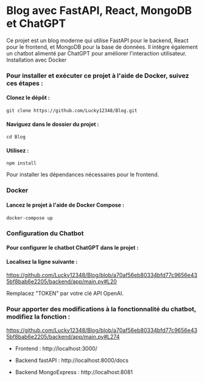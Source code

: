 # Blog avec FastAPI, React, MongoDB et ChatGPT

Ce projet est un blog moderne qui utilise FastAPI pour le backend, React pour le frontend, et MongoDB pour la base de données. Il intègre également un chatbot alimenté par ChatGPT pour améliorer l'interaction utilisateur.
Installation avec Docker

### Pour installer et exécuter ce projet à l'aide de Docker, suivez ces étapes :

#### Clonez le dépôt :


	git clone https://github.com/Lucky12348/Blog.git

#### Naviguez dans le dossier du projet :


	cd Blog

#### Utilisez :
	
 	npm install 

Pour installer les dépendances nécessaires pour le frontend.

### Docker

#### Lancez le projet à l'aide de Docker Compose :

    docker-compose up

### Configuration du Chatbot

#### Pour configurer le chatbot ChatGPT dans le projet :

#### Localisez la ligne suivante :
https://github.com/Lucky12348/Blog/blob/a70af56eb80334bfd77c9656e435bf8bab6e2205/backend/app/main.py#L20

Remplacez "TOKEN" par votre clé API OpenAI.

### Pour apporter des modifications à la fonctionnalité du chatbot, modifiez la fonction :
https://github.com/Lucky12348/Blog/blob/a70af56eb80334bfd77c9656e435bf8bab6e2205/backend/app/main.py#L274

- Frontend : http://localhost:3000/

- Backend fastAPI : http://localhost:8000/docs

- Backend MongoExpress : http://localhost:8081


